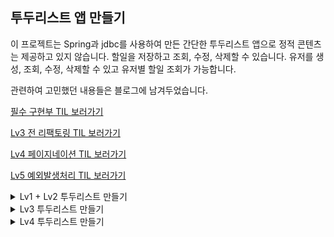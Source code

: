 ## 투두리스트 앱 만들기

이 프로젝트는 Spring과 jdbc를 사용하여 만든 간단한 투두리스트 앱으로 정적 콘텐츠는 제공하고 있지 않습니다.
할일을 저장하고 조회, 수정, 삭제할 수 있습니다.
유저를 생성, 조회, 수정, 삭제할 수 있고 유저별 할일 조회가 가능합니다.

관련하여 고민했던 내용들은 블로그에 남겨두었습니다.

[필수 구현부 TIL 보러가기](https://heehyun0221.tistory.com/94)

[Lv3 전 리팩토링 TIL 보러가기](https://heehyun0221.tistory.com/96)

[Lv4 페이지네이션 TIL 보러가기]()

[Lv5 예외발생처리 TIL 보러가기]()


<details>
  <summary> Lv1 + Lv2 투두리스트 만들기 </summary>
  
   ### 1. 첫번째 투두리스트 앱

   [Lv1+Lv2 코드보러가기](https://github.com/HEEHYUN0221/todolist/tree/main/lv1)
 
  요구사항 : 일정 생성, 조회, 수정, 삭제 기능 구현.

  api 명세서

  ![todolistLv1_api](https://github.com/user-attachments/assets/9a08a839-9949-460a-8ecf-a70ac3e50474)

  
  추가한 기능

  1. 투두리스트 생성

  2. 투두리스트 단건 조회 : 글 자체의 식별자를 이용하여 투두를 찾습니다.

  3. 투두리스트 전체 조회

  4. 투두리스트 수정 : 수정 시 투두의 수정 날짜를 갱신합니다. 

  5. 투두리스트 삭제

 특이사항 : 코드 리팩토링 전 강의에서 제공된 코드를 참고하여 작성된 코드입니다. 그렇기에 Request와 Response 객체가 각각 하나씩만 있고 모든 기능에서 dto 객체를 돌려쓰기에 유지보수가 힘들다는 단점이 있습니다.

  
  
</details>

<details>
  <summary> Lv3 투두리스트 만들기 </summary>

  ### 2. 두번째 투두리스트 앱 

  [Lv3 코드 보러가기](https://github.com/HEEHYUN0221/todolist/tree/main/lv2)

  요구사항 : '작성자' 추가

  api 명세서

  ![image](https://github.com/user-attachments/assets/f82e853e-f125-4e6a-92a4-ca96cd9e4f7c)

  추가한 기능

  1. 유저 생성 : 이름과 이메일만 있으면 유저를 생성할 수 있고 유저 개인의 식별자를 받을 수 있으며 가입한 날짜가 표기 됩니다.

  2. 유저 조회 : 유저 개인의 식별자로 유저의 정보를 조회할 수 있습니다.

  3. 유저 수정 : 이름과 이메일을 수정할 수 있습니다.

  4. 유저 삭제

  5. 투두리스트 유저별 조회 : 유저 식별자를 통해 유저가 작성한 투두리스트를 확인할 수 있도록 기능을 추가했습니다.

     

  수정된 기능

  1. 투두리스트 수정 : 투두리스트를 수정하면 유저의 '마지막 수정 날짜' 부분이 업데이트 되도록 기능을 수정했습니다.
     

  특이사항 : 코드 리팩토링을 진행하여 Dto 객체를 분리 후 Lv3의 '작성자'추가 부분을 진행했습니다. 기능이 훨씬 늘어나는 만큼 폴더 구조를 알아보기 쉽게 설계했습니다.

  


  
</details>

<details>
  
  <summary> Lv4 투두리스트 만들기 </summary>

  ### 3. 세번째 투두리스트 앱

  [Lv4 코드보러가기](https://github.com/HEEHYUN0221/todolist/tree/main/lv3)

  요구사항 : 페이지네이션

  수정된 기능
  
  1. 투두리스트 전체 조회 : 전체 조회 시 페이지 번호와 페이지 사이즈를 받아서 원하는 갯수만큼 출력할 수 있도록 수정했습니다. 만약 원하는 갯수와 페이지 번호가 없을 시엔 맨 처음 페이지에 5개가 출력됩니다.

  [Lv4-2 코드보러가기]()

  수정된 기능

  1. 투두리스트 전체 조회 : 기존 Lv4 코드에는 sql문에 offset이 적용되어있습니다. 해당 sql문은 offset값이 커질수록 성능저하가 발생할 가능성이 있기에 수정되었습니다.

     
</details>
